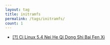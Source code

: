 ```yaml
---
layout: tag
title: initramfs
permalink: /tags/initramfs/
count: 1
---
```


- [[?] Ci  Linux 5.4 Nei He Qi Dong Shi Bai Fen Xi ](https://universesaurora.top/2024/05/18/initramfs_boot_fail/)
